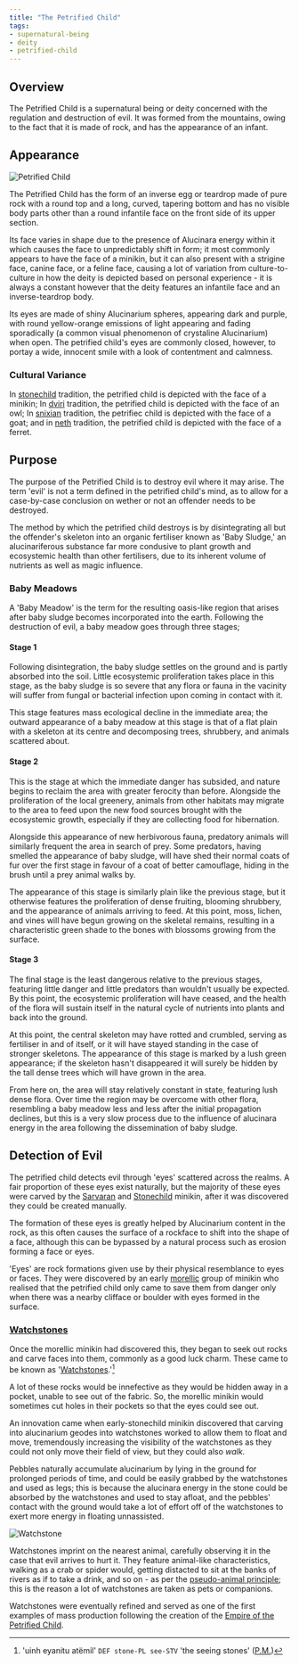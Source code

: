 ```yaml
---
title: "The Petrified Child"
tags:
- supernatural-being
- deity
- petrified-child
---
```

## Overview
The Petrified Child is a supernatural being or deity concerned with the regulation and destruction of evil. It was formed from the mountains, owing to the fact that it is made of rock, and has the appearance of an infant.

## Appearance
![Petrified Child](images/petrified-child.png)

The Petrified Child has the form of an inverse egg or teardrop made of pure rock with a round top and a long, curved, tapering bottom and has no visible body parts other than a round infantile face on the front side of its upper section.

Its face varies in shape due to the presence of Alucinara energy within it which causes the face to unpredictably shift in form; it most commonly appears to have the face of a minikin, but it can also present with a strigine face, canine face, or a feline face, causing a lot of variation from culture-to-culture in how the deity is depicted based on personal experience - it is always a constant however that the deity features an infantile face and an inverse-teardrop body.

Its eyes are made of shiny Alucinarium spheres, appearing dark and purple, with round yellow-orange emissions of light appearing and fading sporadically (a common visual phenomenon of crystaline Alucinarium) when open. The petrified child's eyes are commonly closed, however, to portay a wide, innocent smile with a look of contentment and calmness.

### Cultural Variance
In [stonechild](cultures/morellic.md) tradition, the petrified child is depicted with the face of a minikin;
In [dviri](cultures/dviri) tradition, the petrified child is depicted with the face of an owl;
In [snixian](cultures/snix) tradition, the petrifiec child is depicted with the face of a goat;
and in [neth](cultures/neth) tradition, the petrified child is depicted with the face of a ferret.

## Purpose
The purpose of the Petrified Child is to destroy evil where it may arise. The term 'evil' is not a term defined in the petrified child's mind, as to allow for a case-by-case conclusion on wether or not an offender needs to be destroyed.

The method by which the petrified child destroys is by disintegrating all but the offender's skeleton into an organic fertiliser known as 'Baby Sludge,' an alucinariferous substance far more condusive to plant growth and ecosystemic health than other fertilisers, due to its inherent volume of nutrients as well as magic influence.

### Baby Meadows
A 'Baby Meadow' is the term for the resulting oasis-like region that arises after baby sludge becomes incorporated into the earth. Following the destruction of evil, a baby meadow goes through three stages;

#### Stage 1
Following disintegration, the baby sludge settles on the ground and is partly absorbed into the soil. Little ecosystemic proliferation takes place in this stage, as the baby sludge is so severe that any flora or fauna in the vacinity will suffer from fungal or bacterial infection upon coming in contact with it.

This stage features mass ecological decline in the immediate area; the outward appearance of a baby meadow at this stage is that of a flat plain with a skeleton at its centre and decomposing trees, shrubbery, and animals scattered about.

#### Stage 2
This is the stage at which the immediate danger has subsided, and nature begins to reclaim the area with greater ferocity than before. Alongside the proliferation of the local greenery, animals from other habitats may migrate to the area to feed upon the new food sources brought with the ecosystemic growth, especially if they are collecting food for hibernation.

Alongside this appearance of new herbivorous fauna, predatory animals will similarly frequent the area in search of prey. Some predators, having smelled the appearance of baby sludge, will have shed their normal coats of fur over the first stage in favour of a coat of better camouflage, hiding in the brush until a prey animal walks by.

The appearance of this stage is similarly plain like the previous stage, but it otherwise features the proliferation of dense fruiting, blooming shrubbery, and the appearance of animals arriving to feed. At this point, moss, lichen, and vines will have begun growing on the skeletal remains, resulting in a characteristic green shade to the bones with blossoms growing from the surface.

#### Stage 3
The final stage is the least dangerous relative to the previous stages, featuring little danger and little predators than wouldn't usually be expected. By this point, the ecosystemic proliferation will have ceased, and the health of the flora will sustain itself in the natural cycle of nutrients into plants and back into the ground.

At this point, the central skeleton may have rotted and crumbled, serving as fertiliser in and of itself, or it will have stayed standing in the case of stronger skeletons. The appearance of this stage is marked by a lush green appearance; if the skeleton hasn't disappeared it will surely be hidden by the tall dense trees which will have grown in the area.

From here on, the area will stay relatively constant in state, featuring lush dense flora. Over time the region may be overcome with other flora, resembling a baby meadow less and less after the initial propagation declines, but this is a very slow process due to the influence of alucinara energy in the area following the dissemination of baby sludge.

## Detection of Evil
The petrified child detects evil through 'eyes' scattered across the realms. A fair proportion of these eyes exist naturally, but the majority of these eyes were carved by the [Sarvaran](cultures/morellic/sarvaran.md) and [Stonechild](cultures/morellic/stonechild) minikin, after it was discovered they could be created manually.

The formation of these eyes is greatly helped by Alucinarium content in the rock, as this often causes the surface of a rockface to shift into the shape of a face, although this can be bypassed by a natural process such as erosion forming a face or eyes.

'Eyes' are rock formations given use by their physical resemblance to eyes or faces. They were discovered by an early [morellic](cultures/morellic.md) group of minikin who realised that the petrified child only came to save them from danger only when there was a nearby clifface or boulder with eyes formed in the surface.

### [Watchstones](phenomena/watchstone.md)
Once the morellic minikin had discovered this, they began to seek out rocks and carve faces into them, commonly as a good luck charm. These came to be known as '[Watchstones](phenomena/watchstone.md).'[^1]

A lot of these rocks would be innefective as they would be hidden away in a pocket, unable to see out of the fabric. So, the morellic minikin would sometimes cut holes in their pockets so that the eyes could see out.

An innovation came when early-stonechild minikin discovered that carving into alucinarium geodes into watchstones worked to allow them to float and move, tremendously increasing the visibility of the watchstones as they could not only move their field of view, but they could also *walk.*

Pebbles naturally accumulate alucinarium by lying in the ground for prolonged periods of time, and could be easily grabbed by the watchstones and used as legs; this is because the alucinara energy in the stone could be absorbed by the watchstones and used to stay afloat, and the pebbles' contact with the ground would take a lot of effort off of the watchstones to exert more energy in floating unnassisted.

![Watchstone](images/watchstone.png)

Watchstones imprint on the nearest animal, carefully observing it in the case that evil arrives to hurt it. They feature animal-like characteristics, walking as a crab or spider would, getting distacted to sit at the banks of rivers as if to take a drink, and so on - as per the [pseudo-animal principle](phenomena/pseudo-animal-principle); this is the reason a lot of watchstones are taken as pets or companions.

Watchstones were eventually refined and served as one of the first examples of mass production following the creation of the [Empire of the Petrified Child](cultures/morellic/stonechild.md).

[^1]: 'uinh eyanitu atëmil' `DEF stone-PL see-STV` 'the seeing stones' ([P.M.](languages/proto-morellic.md))